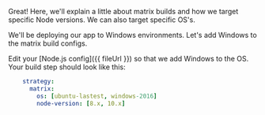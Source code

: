 Great! Here, we'll explain a little about matrix builds and how we target specific Node versions. We can also target specific OS's.

We'll be deploying our app to Windows environments. Let's add Windows to the matrix build configs.

Edit your [Node.js config]({{ fileUrl }}) so that we add Windows to the OS. Your build step should look like this:

```yaml
    strategy:
      matrix:
        os: [ubuntu-lastest, windows-2016]
        node-version: [8.x, 10.x]
```